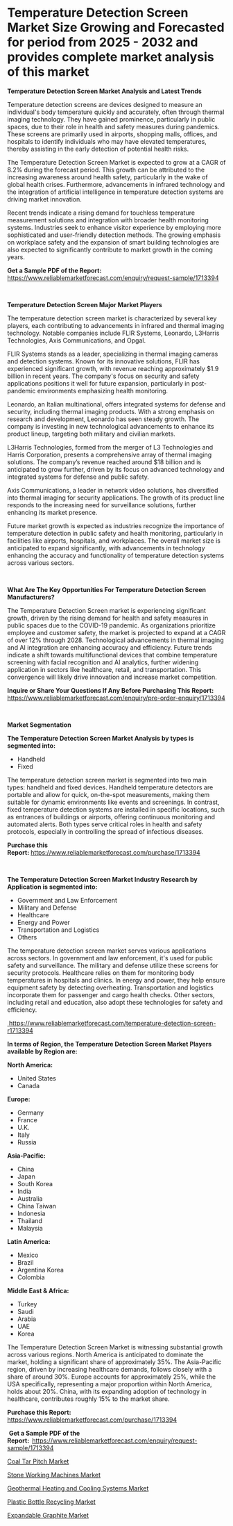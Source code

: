 <p><h1>Temperature Detection Screen Market Size Growing and Forecasted for period from 2025 - 2032 and provides complete market analysis of this market</h1></p><p><strong>Temperature Detection Screen Market Analysis and Latest Trends</strong></p>
<p><p>Temperature detection screens are devices designed to measure an individual's body temperature quickly and accurately, often through thermal imaging technology. They have gained prominence, particularly in public spaces, due to their role in health and safety measures during pandemics. These screens are primarily used in airports, shopping malls, offices, and hospitals to identify individuals who may have elevated temperatures, thereby assisting in the early detection of potential health risks.</p><p>The Temperature Detection Screen Market is expected to grow at a CAGR of 8.2% during the forecast period. This growth can be attributed to the increasing awareness around health safety, particularly in the wake of global health crises. Furthermore, advancements in infrared technology and the integration of artificial intelligence in temperature detection systems are driving market innovation. </p><p>Recent trends indicate a rising demand for touchless temperature measurement solutions and integration with broader health monitoring systems. Industries seek to enhance visitor experience by employing more sophisticated and user-friendly detection methods. The growing emphasis on workplace safety and the expansion of smart building technologies are also expected to significantly contribute to market growth in the coming years.</p></p>
<p><strong>Get a Sample PDF of the Report:&nbsp;</strong> <a href="https://www.reliablemarketforecast.com/enquiry/request-sample/1713394?utm_campaign=2011&utm_medium=2&utm_source=Github&utm_content=ia&utm_term=16022025&utm_id=temperature-detection-screen">https://www.reliablemarketforecast.com/enquiry/request-sample/1713394</a></p>
<p>&nbsp;</p>
<p><strong>Temperature Detection Screen Major Market Players</strong></p>
<p><p>The temperature detection screen market is characterized by several key players, each contributing to advancements in infrared and thermal imaging technology. Notable companies include FLIR Systems, Leonardo, L3Harris Technologies, Axis Communications, and Opgal.</p><p>FLIR Systems stands as a leader, specializing in thermal imaging cameras and detection systems. Known for its innovative solutions, FLIR has experienced significant growth, with revenue reaching approximately $1.9 billion in recent years. The company's focus on security and safety applications positions it well for future expansion, particularly in post-pandemic environments emphasizing health monitoring.</p><p>Leonardo, an Italian multinational, offers integrated systems for defense and security, including thermal imaging products. With a strong emphasis on research and development, Leonardo has seen steady growth. The company is investing in new technological advancements to enhance its product lineup, targeting both military and civilian markets.</p><p>L3Harris Technologies, formed from the merger of L3 Technologies and Harris Corporation, presents a comprehensive array of thermal imaging solutions. The company’s revenue reached around $18 billion and is anticipated to grow further, driven by its focus on advanced technology and integrated systems for defense and public safety.</p><p>Axis Communications, a leader in network video solutions, has diversified into thermal imaging for security applications. The growth of its product line responds to the increasing need for surveillance solutions, further enhancing its market presence.</p><p>Future market growth is expected as industries recognize the importance of temperature detection in public safety and health monitoring, particularly in facilities like airports, hospitals, and workplaces. The overall market size is anticipated to expand significantly, with advancements in technology enhancing the accuracy and functionality of temperature detection systems across various sectors.</p></p>
<p>&nbsp;</p>
<p><strong>What Are The Key Opportunities For Temperature Detection Screen Manufacturers?</strong></p>
<p><p>The Temperature Detection Screen market is experiencing significant growth, driven by the rising demand for health and safety measures in public spaces due to the COVID-19 pandemic. As organizations prioritize employee and customer safety, the market is projected to expand at a CAGR of over 12% through 2028. Technological advancements in thermal imaging and AI integration are enhancing accuracy and efficiency. Future trends indicate a shift towards multifunctional devices that combine temperature screening with facial recognition and AI analytics, further widening application in sectors like healthcare, retail, and transportation. This convergence will likely drive innovation and increase market competition.</p></p>
<p><strong>Inquire or Share Your Questions If Any Before Purchasing This Report:</strong> <a href="https://www.reliablemarketforecast.com/enquiry/pre-order-enquiry/1713394?utm_campaign=2011&utm_medium=2&utm_source=Github&utm_content=ia&utm_term=16022025&utm_id=temperature-detection-screen">https://www.reliablemarketforecast.com/enquiry/pre-order-enquiry/1713394</a></p>
<p>&nbsp;</p>
<p><strong>Market Segmentation</strong></p>
<p><strong>The Temperature Detection Screen Market Analysis by types is segmented into:</strong></p>
<p><ul><li>Handheld</li><li>Fixed</li></ul></p>
<p><p>The temperature detection screen market is segmented into two main types: handheld and fixed devices. Handheld temperature detectors are portable and allow for quick, on-the-spot measurements, making them suitable for dynamic environments like events and screenings. In contrast, fixed temperature detection systems are installed in specific locations, such as entrances of buildings or airports, offering continuous monitoring and automated alerts. Both types serve critical roles in health and safety protocols, especially in controlling the spread of infectious diseases.</p></p>
<p><strong>Purchase this Report:&nbsp;</strong><a href="https://www.reliablemarketforecast.com/purchase/1713394?utm_campaign=2011&utm_medium=2&utm_source=Github&utm_content=ia&utm_term=16022025&utm_id=temperature-detection-screen">https://www.reliablemarketforecast.com/purchase/1713394</a></p>
<p>&nbsp;</p>
<p><strong>The Temperature Detection Screen Market Industry Research by Application is segmented into:</strong></p>
<p><ul><li>Government and Law Enforcement</li><li>Military and Defense</li><li>Healthcare</li><li>Energy and Power</li><li>Transportation and Logistics</li><li>Others</li></ul></p>
<p><p>The temperature detection screen market serves various applications across sectors. In government and law enforcement, it's used for public safety and surveillance. The military and defense utilize these screens for security protocols. Healthcare relies on them for monitoring body temperatures in hospitals and clinics. In energy and power, they help ensure equipment safety by detecting overheating. Transportation and logistics incorporate them for passenger and cargo health checks. Other sectors, including retail and education, also adopt these technologies for safety and efficiency.</p></p>
<p><a href="https://www.reliablemarketforecast.com/temperature-detection-screen-r1713394?utm_campaign=2011&utm_medium=2&utm_source=Github&utm_content=ia&utm_term=16022025&utm_id=temperature-detection-screen">&nbsp;https://www.reliablemarketforecast.com/temperature-detection-screen-r1713394</a></p>
<p><strong>In terms of Region, the Temperature Detection Screen Market Players available by Region are:</strong></p>
<p>
    <p> <strong> North America: </strong>
        <ul>
            <li>United States</li>
            <li>Canada</li>
        </ul>
        </p> 
    <p> <strong> Europe: </strong>
        <ul>
            <li>Germany</li>
            <li>France</li>
            <li>U.K.</li>
            <li>Italy</li>
            <li>Russia</li>
        </ul>
        </p> 
    <p> <strong> Asia-Pacific: </strong>
        <ul>
            <li>China</li>
            <li>Japan</li>
            <li>South Korea</li>
            <li>India</li>
            <li>Australia</li>
            <li>China Taiwan</li>
            <li>Indonesia</li>
            <li>Thailand</li>
            <li>Malaysia</li>
        </ul>
        </p> 
    <p> <strong> Latin America: </strong>
        <ul>
            <li>Mexico</li>
            <li>Brazil</li>
            <li>Argentina Korea</li>
            <li>Colombia</li>
        </ul>
        </p> 
    <p> <strong> Middle East & Africa: </strong>
        <ul>
            <li>Turkey</li>
            <li>Saudi</li>
            <li>Arabia</li>
            <li>UAE</li>
            <li>Korea</li>
        </ul>
    </p>
    </p>
<p><p>The Temperature Detection Screen Market is witnessing substantial growth across various regions. North America is anticipated to dominate the market, holding a significant share of approximately 35%. The Asia-Pacific region, driven by increasing healthcare demands, follows closely with a share of around 30%. Europe accounts for approximately 25%, while the USA specifically, representing a major proportion within North America, holds about 20%. China, with its expanding adoption of technology in healthcare, contributes roughly 15% to the market share.</p></p>
<p><strong>Purchase this Report: </strong><a href="https://www.reliablemarketforecast.com/purchase/1713394?utm_campaign=2011&utm_medium=2&utm_source=Github&utm_content=ia&utm_term=16022025&utm_id=temperature-detection-screen">https://www.reliablemarketforecast.com/purchase/1713394</a></p>
<p>&nbsp;<strong>Get a Sample PDF of the Report:&nbsp;&nbsp;</strong><a href="https://www.reliablemarketforecast.com/enquiry/request-sample/1713394?utm_campaign=2011&utm_medium=2&utm_source=Github&utm_content=ia&utm_term=16022025&utm_id=temperature-detection-screen">https://www.reliablemarketforecast.com/enquiry/request-sample/1713394</a></p>
<p><strong></strong></p>
<p><p><a href="https://www.linkedin.com/pulse/unlock-vital-data-coal-tar-pitch-market-financial-summary-shareholding-m6xyf?utm_campaign=2011&utm_medium=2&utm_source=Github&utm_content=ia&utm_term=16022025&utm_id=temperature-detection-screen">Coal Tar Pitch Market</a></p><p><a href="https://github.com/dailyspunj47/Market-Research-Report-List-1/blob/main/stone-working-machines-market.md?utm_campaign=2011&utm_medium=2&utm_source=Github&utm_content=ia&utm_term=16022025&utm_id=temperature-detection-screen">Stone Working Machines Market</a></p><p><a href="https://github.com/muvdibezuh/Market-Research-Report-List-1/blob/main/geothermal-heating-and-cooling-systems-market.md?utm_campaign=2011&utm_medium=2&utm_source=Github&utm_content=ia&utm_term=16022025&utm_id=temperature-detection-screen">Geothermal Heating and Cooling Systems Market</a></p><p><a href="https://www.linkedin.com/pulse/plastic-bottle-recycling-market-investigation-industry-vtuof?utm_campaign=2011&utm_medium=2&utm_source=Github&utm_content=ia&utm_term=16022025&utm_id=temperature-detection-screen">Plastic Bottle Recycling Market</a></p><p><a href="https://www.linkedin.com/pulse/technology-functions-growth-expandable-graphite-market-analysis-dqrbf?utm_campaign=2011&utm_medium=2&utm_source=Github&utm_content=ia&utm_term=16022025&utm_id=temperature-detection-screen">Expandable Graphite Market</a></p></p>